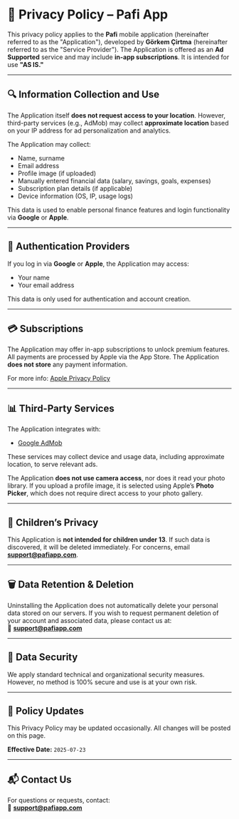 # 📄 Privacy Policy – Pafi App

This privacy policy applies to the **Pafi** mobile application (hereinafter referred to as the "Application"), developed by **Görkem Çirtma** (hereinafter referred to as the "Service Provider"). The Application is offered as an **Ad Supported** service and may include **in-app subscriptions**. It is intended for use **"AS IS."**

---

## 🔍 Information Collection and Use

The Application itself **does not request access to your location**. However, third-party services (e.g., AdMob) may collect **approximate location** based on your IP address for ad personalization and analytics.

The Application may collect:

- Name, surname
- Email address
- Profile image (if uploaded)
- Manually entered financial data (salary, savings, goals, expenses)
- Subscription plan details (if applicable)
- Device information (OS, IP, usage logs)

This data is used to enable personal finance features and login functionality via **Google** or **Apple**.

---

## 🔐 Authentication Providers

If you log in via **Google** or **Apple**, the Application may access:

- Your name
- Your email address

This data is only used for authentication and account creation.

---

## 💳 Subscriptions

The Application may offer in-app subscriptions to unlock premium features. All payments are processed by Apple via the App Store. The Application **does not store** any payment information.

For more info: [Apple Privacy Policy](https://www.apple.com/legal/privacy/)

---

## 📊 Third-Party Services

The Application integrates with:

- [Google AdMob](https://support.google.com/admob/answer/6128543?hl=en)

These services may collect device and usage data, including approximate location, to serve relevant ads.

The Application **does not use camera access**, nor does it read your photo library. If you upload a profile image, it is selected using Apple’s **Photo Picker**, which does not require direct access to your photo gallery.

---

## 👶 Children’s Privacy

This Application is **not intended for children under 13**. If such data is discovered, it will be deleted immediately. For concerns, email **support@pafiapp.com**.

---

## 🗑️ Data Retention & Deletion

Uninstalling the Application does not automatically delete your personal data stored on our servers.
If you wish to request permanent deletion of your account and associated data, please contact us at:  
📧 **support@pafiapp.com**

---

## 🔐 Data Security

We apply standard technical and organizational security measures. However, no method is 100% secure and use is at your own risk.

---

## 🔄 Policy Updates

This Privacy Policy may be updated occasionally. All changes will be posted on this page.

**Effective Date:** `2025-07-23`

---

## 📬 Contact Us

For questions or requests, contact:  
📧 **support@pafiapp.com**

